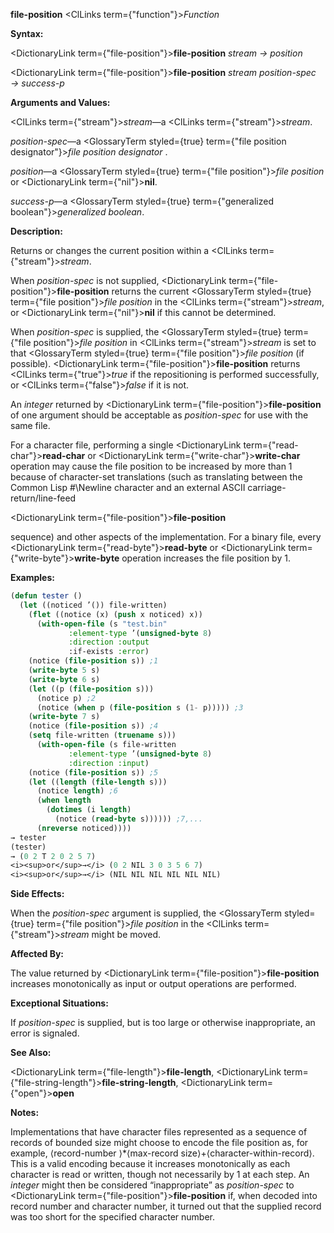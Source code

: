 **file-position** <ClLinks  term={"function"}><i>Function</i></ClLinks> 



**Syntax:** 



<DictionaryLink  term={"file-position"}><b>file-position</b></DictionaryLink> *stream → position* 



<DictionaryLink  term={"file-position"}><b>file-position</b></DictionaryLink> *stream position-spec → success-p* 



**Arguments and Values:** 



<ClLinks  term={"stream"}><i>stream</i></ClLinks>—a <ClLinks  term={"stream"}><i>stream</i></ClLinks>. 



*position-spec*—a <GlossaryTerm styled={true} term={"file position designator"}><i>file position designator</i></GlossaryTerm> . 



*position*—a <GlossaryTerm styled={true} term={"file position"}><i>file position</i></GlossaryTerm> or <DictionaryLink  term={"nil"}><b>nil</b></DictionaryLink>. 



*success-p*—a <GlossaryTerm styled={true} term={"generalized boolean"}><i>generalized boolean</i></GlossaryTerm>. 



**Description:** 



Returns or changes the current position within a <ClLinks  term={"stream"}><i>stream</i></ClLinks>. 



When *position-spec* is not supplied, <DictionaryLink  term={"file-position"}><b>file-position</b></DictionaryLink> returns the current <GlossaryTerm styled={true} term={"file position"}><i>file position</i></GlossaryTerm> in the <ClLinks  term={"stream"}><i>stream</i></ClLinks>, or <DictionaryLink  term={"nil"}><b>nil</b></DictionaryLink> if this cannot be determined. 



When *position-spec* is supplied, the <GlossaryTerm styled={true} term={"file position"}><i>file position</i></GlossaryTerm> in <ClLinks  term={"stream"}><i>stream</i></ClLinks> is set to that <GlossaryTerm styled={true} term={"file position"}><i>file position</i></GlossaryTerm> (if possible). <DictionaryLink  term={"file-position"}><b>file-position</b></DictionaryLink> returns <ClLinks  term={"true"}><i>true</i></ClLinks> if the repositioning is performed successfully, or <ClLinks  term={"false"}><i>false</i></ClLinks> if it is not. 



An *integer* returned by <DictionaryLink  term={"file-position"}><b>file-position</b></DictionaryLink> of one argument should be acceptable as *position-spec* for use with the same file. 



For a character file, performing a single <DictionaryLink  term={"read-char"}><b>read-char</b></DictionaryLink> or <DictionaryLink  term={"write-char"}><b>write-char</b></DictionaryLink> operation may cause the file position to be increased by more than 1 because of character-set translations (such as translating between the Common Lisp #\Newline character and an external ASCII carriage-return/line-feed 







 



 



<DictionaryLink  term={"file-position"}><b>file-position</b></DictionaryLink> 



sequence) and other aspects of the implementation. For a binary file, every <DictionaryLink  term={"read-byte"}><b>read-byte</b></DictionaryLink> or <DictionaryLink  term={"write-byte"}><b>write-byte</b></DictionaryLink> operation increases the file position by 1. 



**Examples:**
```lisp
(defun tester () 
  (let ((noticed ’()) file-written) 
    (flet ((notice (x) (push x noticed) x)) 
      (with-open-file (s "test.bin" 
			 :element-type ’(unsigned-byte 8) 
			 :direction :output 
			 :if-exists :error) 
	(notice (file-position s)) ;1 
	(write-byte 5 s) 
	(write-byte 6 s) 
	(let ((p (file-position s))) 
	  (notice p) ;2 
	  (notice (when p (file-position s (1- p))))) ;3 
	(write-byte 7 s) 
	(notice (file-position s)) ;4 
	(setq file-written (truename s))) 
      (with-open-file (s file-written 
			 :element-type ’(unsigned-byte 8) 
			 :direction :input) 
	(notice (file-position s)) ;5 
	(let ((length (file-length s))) 
	  (notice length) ;6 
	  (when length 
	    (dotimes (i length) 
	      (notice (read-byte s)))))) ;7,... 
      (nreverse noticed)))) 
→ tester 
(tester) 
→ (0 2 T 2 0 2 5 7) 
<i><sup>or</sup>→</i> (0 2 NIL 3 0 3 5 6 7) 
<i><sup>or</sup>→</i> (NIL NIL NIL NIL NIL NIL) 
```
**Side Effects:** 



When the *position-spec* argument is supplied, the <GlossaryTerm styled={true} term={"file position"}><i>file position</i></GlossaryTerm> in the <ClLinks  term={"stream"}><i>stream</i></ClLinks> might be moved. 



**Affected By:** 



The value returned by <DictionaryLink  term={"file-position"}><b>file-position</b></DictionaryLink> increases monotonically as input or output operations are performed. 







 



 



**Exceptional Situations:** 



If *position-spec* is supplied, but is too large or otherwise inappropriate, an error is signaled. 



**See Also:** 



<DictionaryLink  term={"file-length"}><b>file-length</b></DictionaryLink>, <DictionaryLink  term={"file-string-length"}><b>file-string-length</b></DictionaryLink>, <DictionaryLink  term={"open"}><b>open</b></DictionaryLink> 



**Notes:** 



Implementations that have character files represented as a sequence of records of bounded size might choose to encode the file position as, for example, ⟨record-number ⟩\*⟨max-record size⟩+⟨character-within-record⟩. This is a valid encoding because it increases monotonically as each character is read or written, though not necessarily by 1 at each step. An *integer* might then be considered “inappropriate” as *position-spec* to <DictionaryLink  term={"file-position"}><b>file-position</b></DictionaryLink> if, when decoded into record number and character number, it turned out that the supplied record was too short for the specified character number. 



